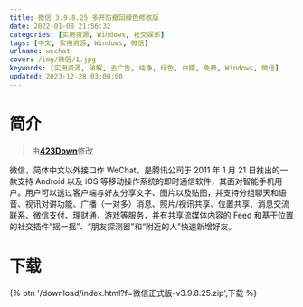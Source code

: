 ```yaml
---
title: 微信 3.9.8.25 多开防撤回绿色修改版
date: 2022-01-08 21:56:32
categories: [实用资源, Windows, 社交娱乐]
tags: [中文, 实用资源, Windows, 微信]
urlname: wechat
cover: /img/微信/1.jpg
keywords: [实用资源, 破解, 去广告, 纯净, 绿色, 白嫖, 免费, Windows, 微信]
updated: 2023-12-28 03:00:00
---
```


# 简介

> 由[**423Down**](/laiyuan)修改

微信，简体中文以外接口作 WeChat，是腾讯公司于 2011 年 1 月 21 日推出的一款支持 Android 以及 iOS 等移动操作系统的即时通信软件，其面对智能手机用户。用户可以透过客户端与好友分享文字、图片以及贴图，并支持分组聊天和语音、视讯对讲功能、广播（一对多）消息、照片/视讯共享、位置共享、消息交流联系、微信支付、理财通，游戏等服务，并有共享流媒体内容的 Feed 和基于位置的社交插件“摇一摇”、“朋友探测器”和“附近的人”快速新增好友。

# 下载

{% btn '/download/index.html?f=微信正式版-v3.9.8.25.zip',下载 %}

